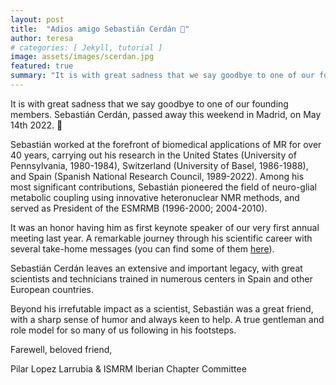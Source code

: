 ```yaml
---
layout: post
title:  "Adios amigo Sebastián Cerdán 🤍"
author: teresa
# categories: [ Jekyll, tutorial ]
image: assets/images/scerdan.jpg
featured: true
summary: "It is with great sadness that we say goodbye to one of our founding members"
---
```


It is with great sadness that we say goodbye to one of our founding members. Sebastián Cerdán, passed away this weekend in Madrid, on May 14th 2022. 🤍

Sebastián worked at the forefront of biomedical applications of MR for over 40 years, carrying out his research in the United States (University of Pennsylvania, 1980-1984), Switzerland (University of Basel, 1986-1988), and Spain (Spanish National Research Council, 1989-2022). Among his most significant contributions, Sebastián pioneered the field of neuro-glial metabolic coupling using innovative heteronuclear NMR methods, and served as President of the ESMRMB (1996-2000; 2004-2010).

It was an honor having him as first keynote speaker of our very first annual meeting last year. A remarkable journey through his scientific career with several take-home messages (you can find some of them [here](https://ismrm-iberian.eu/2021/07/08/annual_meeting_recap.html)).

Sebastián Cerdán leaves an extensive and important legacy, with great scientists and technicians trained in numerous centers in Spain and other European countries.

Beyond his irrefutable impact as a scientist, Sebastián was a great friend, with a sharp sense of humor and always keen to help. A true gentleman and role model for so many of us following in his footsteps.

Farewell, beloved friend,

Pilar Lopez Larrubia & ISMRM Iberian Chapter Committee
